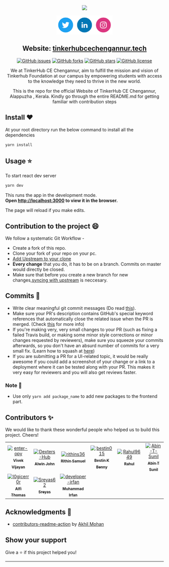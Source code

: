 <div align = "center">

<img height=200px src="./public/tinkerhub-cec-logo.svg">

<!-------- Social Handles --------->

<!-- <a href="https://medium.com/developer-student-clubs-tiet"><img src="https://github.com/aritraroy/social-icons/blob/master/medium-icon.png?raw=true" width="60"></a> -->
<a href="https://twitter.com/i/communities/1542180181598560256"><img src="https://github.com/aritraroy/social-icons/blob/master/twitter-icon.png?raw=true" width="60"></a><a href="https://www.linkedin.com/company/tinkerhub-cec/"><img src="https://github.com/aritraroy/social-icons/blob/master/linkedin-icon.png?raw=true" width="60"></a><a href="https://www.instagram.com/tinkerhub.cec/"><img src="https://github.com/aritraroy/social-icons/blob/master/instagram-icon.png?raw=true" width="60"></a>

## Website: [tinkerhubcechengannur.tech](https://www.tinkerhubcechengannur.tech/)

[![GitHub issues](https://img.shields.io/github/issues/TinkerHub-CEC/tinkerhub-cec-website?style=flat-square)](https://github.com/TinkerHub-CEC/tinkerhub-cec-website/issues)  [![GitHub forks](https://img.shields.io/github/forks/TinkerHub-CEC/tinkerhub-cec-website?style=flat-square)](https://github.com/TinkerHub-CEC/tinkerhub-cec-website/network)  [![GitHub stars](https://img.shields.io/github/stars/TinkerHub-CEC/tinkerhub-cec-website?style=flat-square)](https://github.com/TinkerHub-CEC/tinkerhub-cec-website/stargazers)  [![GitHub license](https://img.shields.io/github/license/TinkerHub-CEC/tinkerhub-cec-website?style=flat-square)](https://github.com/TinkerHub-CEC/tinkerhub-cec-website)

 We at TinkerHub CE Chengannur, aim to fulfill the mission and vision of Tinkerhub Foundation at our campus by empowering students with access to the knowledge they need to thrive in the new world.

 This is the repo for the official Website of TinkerHub CE Chengannur, Alappuzha , Kerala. Kindly go through the entire README.md for getting familiar with contribution steps

</div>

## Install :heart:

At your root directory run the below command to install all the dependencies
```sh
yarn install
```

## Usage :star:

To start react dev server

```sh
yarn dev
```

This runs the app in the development mode.<br />
**Open [http://localhost:3000](http://localhost:3000) to view it in the browser.**

The page will reload if you make edits.<br />

## Contribution to the project :smile:

We follow a systematic Git Workflow -

- Create a fork of this repo.
- Clone your fork of your repo on your pc.
- [Add Upstream to your clone](https://help.github.com/en/github/collaborating-with-issues-and-pull-requests/configuring-a-remote-for-a-fork)
- **Every change** that you do, it has to be on a branch. Commits on master would directly be closed.
- Make sure that before you create a new branch for new changes,[syncing with upstream](https://help.github.com/en/github/collaborating-with-issues-and-pull-requests/syncing-a-fork) is neccesary.

## Commits :book:

- Write clear meaningful git commit messages (Do read [this](http://chris.beams.io/posts/git-commit/)).
- Make sure your PR's description contains GitHub's special keyword references that automatically close the related issue when the PR is merged. (Check [this](https://github.com/blog/1506-closing-issues-via-pull-requests) for more info)
- If you're making very, very small changes to your PR (such as fixing a failed Travis build, or making some minor style corrections or minor changes requested by reviewers), make sure you squeeze your commits afterwards, so you don't have an absurd number of commits for a very small fix. (Learn how to squash at [here](https://davidwalsh.name/squash-commits-git))
- If you are submitting a PR for a UI-related topic, it would be really awesome if you could add a screenshot of your change or a link to a deployment where it can be tested along with your PR. This makes it very easy for reviewers and you will also get reviews faster.

### Note :apple:

- Use only `yarn add package_name` to add new packages to the frontend part.


## Contributors ✨

We would like to thank these wonderful people who helped us to build this project. Cheers!

<!-- readme: collaborators,contributors -start -->
<table>
<tr>
    <td align="center">
        <a href="https://github.com/enter-opy">
            <img src="https://avatars.githubusercontent.com/u/93899655?v=4" width="100;" alt="enter-opy"/>
            <br />
            <sub><b>Vivek Vijayan</b></sub>
        </a>
    </td>
    <td align="center">
        <a href="https://github.com/Dexters-Hub">
            <img src="https://avatars.githubusercontent.com/u/47777599?v=4" width="100;" alt="Dexters-Hub"/>
            <br />
            <sub><b>Alwin John</b></sub>
        </a>
    </td>
    <td align="center">
        <a href="https://github.com/rithins36">
            <img src="https://avatars.githubusercontent.com/u/84023344?v=4" width="100;" alt="rithins36"/>
            <br />
            <sub><b>Rithin Samuel</b></sub>
        </a>
    </td>
    <td align="center">
        <a href="https://github.com/bestin015">
            <img src="https://avatars.githubusercontent.com/u/97306433?v=4" width="100;" alt="bestin015"/>
            <br />
            <sub><b>Bestin K Benny</b></sub>
        </a>
    </td>
    <td align="center">
        <a href="https://github.com/Rahul9649">
            <img src="https://avatars.githubusercontent.com/u/97725003?v=4" width="100;" alt="Rahul9649"/>
            <br />
            <sub><b>Rahul</b></sub>
        </a>
    </td>
    <td align="center">
        <a href="https://github.com/Abin-T-Sunil">
            <img src="https://avatars.githubusercontent.com/u/80634744?v=4" width="100;" alt="Abin-T-Sunil"/>
            <br />
            <sub><b>Abin T Sunil</b></sub>
        </a>
    </td></tr>
<tr>
    <td align="center">
        <a href="https://github.com/l0gicerr0r">
            <img src="https://avatars.githubusercontent.com/u/91952009?v=4" width="100;" alt="l0gicerr0r"/>
            <br />
            <sub><b>Alfi Thomas</b></sub>
        </a>
    </td>
    <td align="center">
        <a href="https://github.com/Sreyas62">
            <img src="https://avatars.githubusercontent.com/u/96684846?v=4" width="100;" alt="Sreyas62"/>
            <br />
            <sub><b>Sreyas</b></sub>
        </a>
    </td>
    <td align="center">
        <a href="https://github.com/developer-irfan">
            <img src="https://avatars.githubusercontent.com/u/111001343?v=4" width="100;" alt="developer-irfan"/>
            <br />
            <sub><b>Muhammad Irfan</b></sub>
        </a>
    </td></tr>
</table>
<!-- readme: collaborators,contributors -end -->

## Acknowledgments :boy:

- [contributors-readme-action](https://github.com/akhilmhdh/contributors-readme-action) by [Akhil Mohan](https://github.com/akhilmhdh)

## Show your support 

Give a ⭐️ if this project helped you!

***

